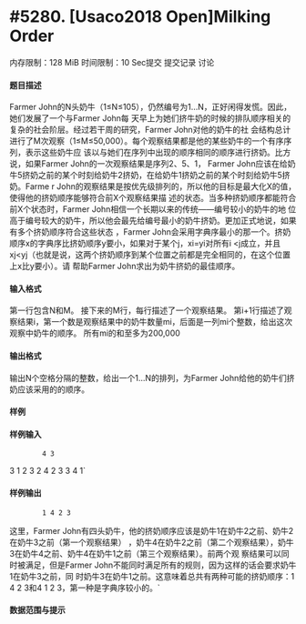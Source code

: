 
# #5280. [Usaco2018 Open]Milking Order
内存限制：128 MiB 时间限制：10 Sec提交 提交记录 讨论
#### 题目描述

Farmer John的N头奶牛（1≤N≤105），仍然编号为1…N，正好闲得发慌。因此，她们发展了一个与Farmer John每
天早上为她们挤牛奶的时候的排队顺序相关的复杂的社会阶层。经过若干周的研究，Farmer John对他的奶牛的社
会结构总计进行了M次观察（1≤M≤50,000）。每个观察结果都是他的某些奶牛的一个有序序列，表示这些奶牛应
该以与她们在序列中出现的顺序相同的顺序进行挤奶。比方说，如果Farmer John的一次观察结果是序列2、5、1，
Farmer John应该在给奶牛5挤奶之前的某个时刻给奶牛2挤奶，在给奶牛1挤奶之前的某个时刻给奶牛5挤奶。Farme
r John的观察结果是按优先级排列的，所以他的目标是最大化X的值，使得他的挤奶顺序能够符合前X个观察结果描
述的状态。当多种挤奶顺序都能符合前X个状态时，Farmer John相信一个长期以来的传统——编号较小的奶牛的地
位高于编号较大的奶牛，所以他会最先给编号最小的奶牛挤奶。更加正式地说，如果有多个挤奶顺序符合这些状态
，Farmer John会采用字典序最小的那一个。挤奶顺序x的字典序比挤奶顺序y要小，如果对于某个j，xi=yi对所有i
<j成立，并且xj<yj（也就是说，这两个挤奶顺序到某个位置之前都是完全相同的，在这个位置上x比y要小）。请
帮助Farmer John求出为奶牛挤奶的最佳顺序。



#### 输入格式

第一行包含N和M。
接下来的M行，每行描述了一个观察结果。
第i+1行描述了观察结果i，第一个数是观察结果中的奶牛数量mi，后面是一列mi个整数，给出这次观察中奶牛的顺序。
所有mi的和至多为200,000



#### 输出格式

输出N个空格分隔的整数，给出一个1…N的排列，为Farmer John给他的奶牛们挤奶应该采用的的顺序。





#### 样例

#### 样例输入

			4 3
3 1 2 3
2 4 2
3 3 4 1`
#### 样例输出

			1 4 2 3

这里，Farmer John有四头奶牛，他的挤奶顺序应该是奶牛1在奶牛2之前、奶牛2在奶牛3之前（第一个观察结果）
，奶牛4在奶牛2之前（第二个观察结果），奶牛3在奶牛4之前、奶牛4在奶牛1之前（第三个观察结果）。前两个观
察结果可以同时被满足，但是Farmer John不能同时满足所有的规则，因为这样的话会要求奶牛1在奶牛3之前，同
时奶牛3在奶牛1之前。这意味着总共有两种可能的挤奶顺序：1 4 2 3和4 1 2 3，第一种是字典序较小的。`
#### 数据范围与提示

